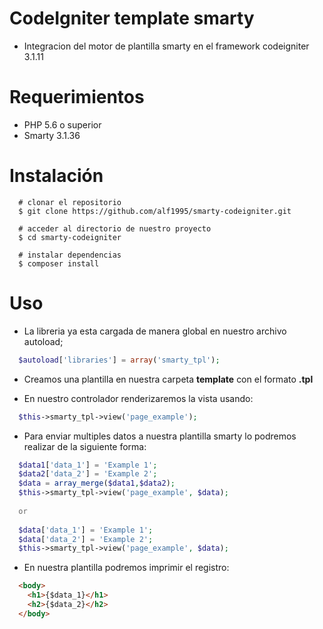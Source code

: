 # CodeIgniter template smarty

- Integracion del motor de plantilla smarty en el framework codeigniter 3.1.11

# Requerimientos

- PHP 5.6 o superior
- Smarty 3.1.36

# Instalación
```
  # clonar el repositorio
  $ git clone https://github.com/alf1995/smarty-codeigniter.git
  
  # acceder al directorio de nuestro proyecto
  $ cd smarty-codeigniter
  
  # instalar dependencias
  $ composer install
```
# Uso
- La libreria ya esta cargada de manera global en nuestro archivo autoload;
```php
  $autoload['libraries'] = array('smarty_tpl');
```

- Creamos una plantilla en nuestra carpeta **template** con el formato **.tpl**

- En nuestro controlador renderizaremos la vista usando:
```php
  $this->smarty_tpl->view('page_example');
```

- Para enviar multiples datos a nuestra plantilla smarty lo podremos realizar de la siguiente forma:
```php
  $data1['data_1'] = 'Example 1';
  $data2['data_2'] = 'Example 2';
  $data = array_merge($data1,$data2);
  $this->smarty_tpl->view('page_example', $data);
  
  or
  
  $data['data_1'] = 'Example 1';
  $data['data_2'] = 'Example 2';
  $this->smarty_tpl->view('page_example', $data);
```

- En nuestra plantilla podremos imprimir el registro:
```html
  <body>
    <h1>{$data_1}</h1>
    <h2>{$data_2}</h2>
  </body>
```

